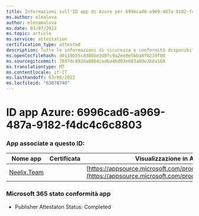 ```yaml
---
title: Informazioni sull'ID app di Azure per 6996cad6-a969-487a-9182-f4dc4c6c8803
ms.author: elmalova
author: elenamalova
ms.date: 03/07/2022
ms.topic: article
ms.service: attestation
certification_type: attested
description: Tutte le informazioni di sicurezza e conformità disponibili per 6996cad6-a969-487a-9182-f4dc4c6c8803.
ms.openlocfilehash: d0119b55cdd88be3d0fc9a2ee0e5bba9f0219f80
ms.sourcegitcommit: 78d7dc892da0864cadba4bd03ed83a09e2b8a160
ms.translationtype: MT
ms.contentlocale: it-IT
ms.lasthandoff: 03/08/2022
ms.locfileid: "63078740"
---
```

# <a name="azure-app-id-6996cad6-a969-487a-9182-f4dc4c6c8803"></a>ID app Azure: 6996cad6-a969-487a-9182-f4dc4c6c8803


### <a name="apps-associated-with-this-id"></a>App associate a questo ID:
| **Nome app** | **Certificata** | **Visualizzazione in AppSource** |
|--------------|---------------|-----------------------|
| [Neelix.Team](https://docs.microsoft.com/microsoft-365-app-certification/forward/WA200003047) |  | [https://appsource.microsoft.com/product/office/WA200003047](https://appsource.microsoft.com/product/office/WA200003047) |

### <a name="microsoft-365-app-compliance-status"></a>Microsoft 365 stato conformità app
- Publisher Attestaton Status: Completed
